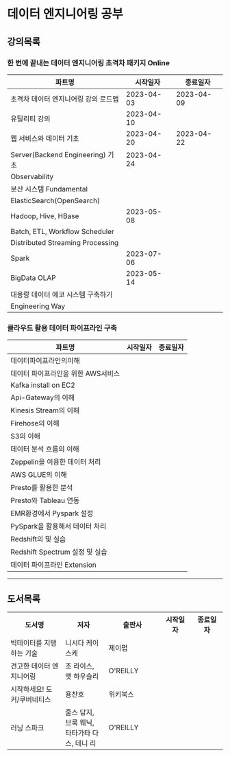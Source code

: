 # 데이터 엔지니어링 공부

## 강의목록

### 한 번에 끝내는 데이터 엔지니어링 초격차 패키지 Online

| 파트명                              | 시작일자       | 종료일자       |
| -------------------------------- | ---------- | ---------- |
| 초격차 데이터 엔지니어링 강의 로드맵             | 2023-04-03 | 2023-04-09 |
| 유틸리티 강의                          | 2023-04-10 |            |
| 웹 서비스와 데이터 기초                    | 2023-04-20 | 2023-04-22 |
| Server(Backend Engineering) 기초   | 2023-04-24 |            |
| Observability                    |            |            |
| 분산 시스템 Fundamental               |            |            |
| ElasticSearch(OpenSearch)        |            |            |
| Hadoop, Hive, HBase              | 2023-05-08 |            |
| Batch, ETL, Workflow Scheduler   |            |            |
| Distributed Streaming Processing |            |            |
| Spark                            | 2023-07-06 |            |
| BigData OLAP                     | 2023-05-14 |            |
| 대용량 데이터 에코 시스템 구축하기              |            |            |
| Engineering Way                  |            |            |

### 클라우드 활용 데이터 파이프라인 구축

| 파트명                       | 시작일자 | 종료일자 |
| ------------------------- | ---- | ---- |
| 데이터파이프라인의이해               |      |      |
| 데이터 파이프라인을 위한 AWS서비스      |      |      |
| Kafka install on EC2      |      |      |
| Api-Gateway의 이해           |      |      |
| Kinesis Stream의 이해        |      |      |
| Firehose의 이해              |      |      |
| S3의 이해                    |      |      |
| 데이터 분석 흐름의 이해             |      |      |
| Zeppelin을 이용한 데이터 처리      |      |      |
| AWS GLUE의 이해              |      |      |
| Presto를 활용한 분석            |      |      |
| Presto와 Tableau 연동        |      |      |
| EMR환경에서 Pyspark 설정        |      |      |
| PySpark을 활용해서 데이터 처리      |      |      |
| Redshift의 및 실습            |      |      |
| Redshift Spectrum 설정 및 실습 |      |      |
| 데이터 파이프라인 Extension       |      |      |

---

## 도서목록

<table>
  <tr>
    <th style="width: 200px;">도서명</th>
    <th style="width: 150px;">저자</th>
    <th style="width: 150px;">출판사</th>
    <th style="width: 100px;">시작일자</th>
    <th style="width: 100px;">종료일자</th>
  </tr>
  <tr>
    <td>빅데이터를 지탱하는 기술</td>
    <td>니시다 케이스케</td>
    <td>제이펍</td>
    <td></td>
    <td></td>
  </tr>
  <tr>
    <td>견고한 데이터 엔지니어링</td>
    <td>조 라이스, 맷 하우슬리</td>
    <td>O'REILLY</td>
    <td></td>
    <td></td>
  </tr>
  <tr>
    <td>시작하세요! 도커/쿠버네티스</td>
    <td>용찬호</td>
    <td>위키북스</td>
    <td></td>
    <td></td>
  </tr>
  <tr>
    <td>러닝 스파크</td>
    <td>줄스 담지, 브룩 웨닉, 타타가타 다스, 데니 리</td>
    <td>O'REILLY</td>
    <td></td>
    <td></td>
  </tr>
</table>

